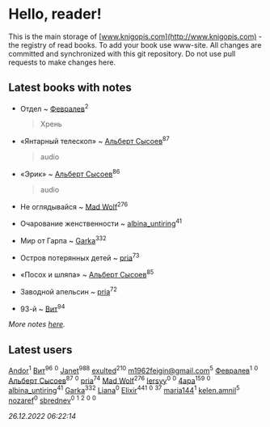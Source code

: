 # Hello, reader!
This is the main storage of [www.knigopis.com](http://www.knigopis.com) - the registry of read books.
To add your book use www-site. All changes are committed and synchronized with this git repository.
Do not use pull requests to make changes here.


## Latest books with notes
* Отдел ~ [Февралев](users/100/100447278595804083446-google)<sup>2</sup>
    > Хрень

* «Янтарный телескоп» ~ [Альберт Сысоев](users/474/47446642-vkontakte)<sup>87</sup>
    > audio

* «Эрик» ~ [Альберт Сысоев](users/474/47446642-vkontakte)<sup>86</sup>
    > audio

* Не оглядывайся ~ [Mad Wolf](users/947/94738840-vkontakte)<sup>276</sup>

* Очарование женственности ~ [albina_untiring](users/257/2579695-vkontakte)<sup>41</sup>

* Мир от Гарпа ~ [Garka](users/115/115753719718250012620-google)<sup>332</sup>

* Остров потерянных детей ~ [pria](users/128/128917939-vkontakte)<sup>73</sup>

* «Посох и шляпа» ~ [Альберт Сысоев](users/474/47446642-vkontakte)<sup>85</sup>

* Заводной апельсин ~ [pria](users/128/128917939-vkontakte)<sup>72</sup>

* 93-й ~ [Вит](users/300/300273923-vkontakte)<sup>94</sup>


_More notes [here](latest_books_with_notes.md)._


## Latest users
[Andor](users/115/115069512668490775619-google)<sup>1</sup> 
[Вит](users/300/300273923-vkontakte)<sup>96</sup> 
[](users/483/48364543-yandex)<sup>0</sup> 
[Janet](users/108/108113656204404967440-google)<sup>988</sup> 
[exulted](users/100/100599204551896265722-google)<sup>210</sup> 
[m1962feigin@gmail.com](users/106/106206590744491830786-google)<sup>5</sup> 
[Февралев](users/100/100447278595804083446-google)<sup>1</sup> 
[](users/109/109183546699066617775-google)<sup>0</sup> 
[Альберт Сысоев](users/474/47446642-vkontakte)<sup>87</sup> 
[](users/557/55713637-yandex)<sup>0</sup> 
[pria](users/128/128917939-vkontakte)<sup>74</sup> 
[Mad Wolf](users/947/94738840-vkontakte)<sup>276</sup> 
[lersyy](users/534/534058281-vkontakte)<sup>0</sup> 
[](users/106/106957654900199939247-google)<sup>0</sup> 
[4apa](users/117/117392596378069249667-google)<sup>159</sup> 
[](users/102/102335809246232220069-google)<sup>0</sup> 
[albina_untiring](users/257/2579695-vkontakte)<sup>41</sup> 
[Garka](users/115/115753719718250012620-google)<sup>332</sup> 
[Liana](users/116/116745388223641294260-google)<sup>0</sup> 
[Elixir](users/115/115826717712507836033-google)<sup>441</sup> 
[](users/105/105856312850094798390-google)<sup>0</sup> 
[](users/118/118248226132797004598-google)<sup>37</sup> 
[maria144](users/298/29830911-vkontakte)<sup>1</sup> 
[kelen.amnil](users/555/555255766-yandex)<sup>5</sup> 
[nozaref](users/360/360373228-vkontakte)<sup>0</sup> 
[sbrednev](users/152/152568287-vkontakte)<sup>0</sup> 
[](users/116/116931591025617696299-google)<sup>1</sup> 
[](users/106/106915386474260202605-google)<sup>2</sup> 
[](users/336/336022778-yandex)<sup>0</sup> 
[](users/105/105504786394629614265-google)<sup>0</sup> 


_26.12.2022 06:22:14_
